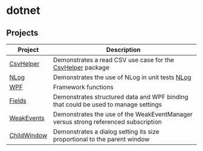 # dotnet

## Projects

Project|Description
-------|-----------
[CsvHelper](./CsvHelper) | Demonstrates a read CSV use case for the [CsvHelper](http://joshclose.github.io/CsvHelper/) package
[NLog](./NLog) | Demonstrates the use of NLog in unit tests [NLog](http://nlog-project.org/)
[WPF](./Wpf) | Framework functions
[Fields](./Fields) | Demonstrates structured data and WPF binding that could be used to manage settings
[WeakEvents](./WeakEvents) | Demonstrates the use of the WeakEventManager versus strong referenced subscription
[ChildWindow](./ChildWindow) | Demonstrates a dialog setting its size proportional to the parent window
